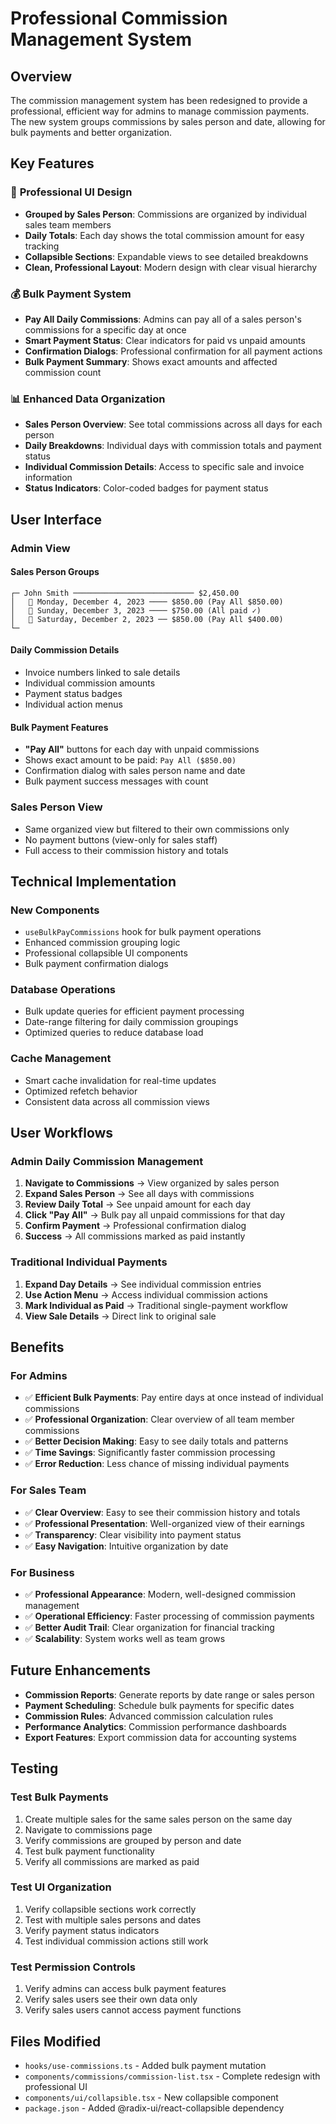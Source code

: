 # Professional Commission Management System

## Overview

The commission management system has been redesigned to provide a professional, efficient way for admins to manage commission payments. The new system groups commissions by sales person and date, allowing for bulk payments and better organization.

## Key Features

### 🏢 **Professional UI Design**

- **Grouped by Sales Person**: Commissions are organized by individual sales team members
- **Daily Totals**: Each day shows the total commission amount for easy tracking
- **Collapsible Sections**: Expandable views to see detailed breakdowns
- **Clean, Professional Layout**: Modern design with clear visual hierarchy

### 💰 **Bulk Payment System**

- **Pay All Daily Commissions**: Admins can pay all of a sales person's commissions for a specific day at once
- **Smart Payment Status**: Clear indicators for paid vs unpaid amounts
- **Confirmation Dialogs**: Professional confirmation for all payment actions
- **Bulk Payment Summary**: Shows exact amounts and affected commission count

### 📊 **Enhanced Data Organization**

- **Sales Person Overview**: See total commissions across all days for each person
- **Daily Breakdowns**: Individual days with commission totals and payment status
- **Individual Commission Details**: Access to specific sale and invoice information
- **Status Indicators**: Color-coded badges for payment status

## User Interface

### Admin View

#### **Sales Person Groups**

```
┌─ John Smith ─────────────────────────── $2,450.00
│   📅 Monday, December 4, 2023 ──── $850.00 (Pay All $850.00)
│   📅 Sunday, December 3, 2023 ──── $750.00 (All paid ✓)
│   📅 Saturday, December 2, 2023 ── $850.00 (Pay All $400.00)
└─
```

#### **Daily Commission Details**

- Invoice numbers linked to sale details
- Individual commission amounts
- Payment status badges
- Individual action menus

#### **Bulk Payment Features**

- **"Pay All"** buttons for each day with unpaid commissions
- Shows exact amount to be paid: `Pay All ($850.00)`
- Confirmation dialog with sales person name and date
- Bulk payment success messages with count

### Sales Person View

- Same organized view but filtered to their own commissions only
- No payment buttons (view-only for sales staff)
- Full access to their commission history and totals

## Technical Implementation

### **New Components**

- `useBulkPayCommissions` hook for bulk payment operations
- Enhanced commission grouping logic
- Professional collapsible UI components
- Bulk payment confirmation dialogs

### **Database Operations**

- Bulk update queries for efficient payment processing
- Date-range filtering for daily commission groupings
- Optimized queries to reduce database load

### **Cache Management**

- Smart cache invalidation for real-time updates
- Optimized refetch behavior
- Consistent data across all commission views

## User Workflows

### **Admin Daily Commission Management**

1. **Navigate to Commissions** → View organized by sales person
2. **Expand Sales Person** → See all days with commissions
3. **Review Daily Total** → See unpaid amount for each day
4. **Click "Pay All"** → Bulk pay all unpaid commissions for that day
5. **Confirm Payment** → Professional confirmation dialog
6. **Success** → All commissions marked as paid instantly

### **Traditional Individual Payments**

1. **Expand Day Details** → See individual commission entries
2. **Use Action Menu** → Access individual commission actions
3. **Mark Individual as Paid** → Traditional single-payment workflow
4. **View Sale Details** → Direct link to original sale

## Benefits

### **For Admins**

- ✅ **Efficient Bulk Payments**: Pay entire days at once instead of individual commissions
- ✅ **Professional Organization**: Clear overview of all team member commissions
- ✅ **Better Decision Making**: Easy to see daily totals and patterns
- ✅ **Time Savings**: Significantly faster commission processing
- ✅ **Error Reduction**: Less chance of missing individual payments

### **For Sales Team**

- ✅ **Clear Overview**: Easy to see their commission history and totals
- ✅ **Professional Presentation**: Well-organized view of their earnings
- ✅ **Transparency**: Clear visibility into payment status
- ✅ **Easy Navigation**: Intuitive organization by date

### **For Business**

- ✅ **Professional Appearance**: Modern, well-designed commission management
- ✅ **Operational Efficiency**: Faster processing of commission payments
- ✅ **Better Audit Trail**: Clear organization for financial tracking
- ✅ **Scalability**: System works well as team grows

## Future Enhancements

- **Commission Reports**: Generate reports by date range or sales person
- **Payment Scheduling**: Schedule bulk payments for specific dates
- **Commission Rules**: Advanced commission calculation rules
- **Performance Analytics**: Commission performance dashboards
- **Export Features**: Export commission data for accounting systems

## Testing

### **Test Bulk Payments**

1. Create multiple sales for the same sales person on the same day
2. Navigate to commissions page
3. Verify commissions are grouped by person and date
4. Test bulk payment functionality
5. Verify all commissions are marked as paid

### **Test UI Organization**

1. Verify collapsible sections work correctly
2. Test with multiple sales persons and dates
3. Verify payment status indicators
4. Test individual commission actions still work

### **Test Permission Controls**

1. Verify admins can access bulk payment features
2. Verify sales users see their own data only
3. Verify sales users cannot access payment functions

## Files Modified

- `hooks/use-commissions.ts` - Added bulk payment mutation
- `components/commissions/commission-list.tsx` - Complete redesign with professional UI
- `components/ui/collapsible.tsx` - New collapsible component
- `package.json` - Added @radix-ui/react-collapsible dependency
